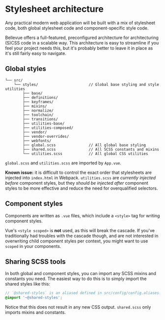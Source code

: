 
# Stylesheet architecture

Any practical modern web application will be built with a mix of stylesheet code, both global stylesheet code and component-specific style code.

Bellevue offers a full-featured, preconfigured architecture for architecturing (S)CSS code in a scalable way. This architecture is easy to streamline if you feel your project needs this, but it's probably better to leave it in place as it's still fairly easy to navigate.

## Global styles

```
└── src/
	└── styles/                       // Global base styling and style utilities
		├── base/
		├── definitions/
		├── keyframes/
		├── mixins/
		├── normalize/
		├── toolchain/
		├── transitions/
		├── utilities-base/
		├── utilities-composed/
		├── vendor/
		├── vendor-overrides/
		├── webfonts/
		├── global.scss               // All global base styling
		├── shared.scss               // All SCSS constants and mixins
		└── utilities.scss            // All global CSS utilities
```

`global.scss` and `utilities.scss` are imported by `App.vue`.

**Known issue:** it is difficult to control the exact order that stylesheets are injected into `index.html` in Webpack. `utilities.scss` are _currently injected before_ component styles, but they _should be injected after_ component styles to be more effective and reduce the need for overqualified selectors.

## Component styles

Components are written as `.vue` files, which include a `<style>` tag for writing component styles.

Vue's `<style scoped>` is **not** used, as this will break the cascade. If you've traditionally had troubles with the cascade though, and are not interested in overwriting child component styles per context, you might want to use `scoped` in your components.

## Sharing SCSS tools

In both global and component styles, you can import any SCSS mixins and constants you need. The easiest way to do this is to simply import the shared styles like this:

```scss
// `@shared-styles` is an aliased defined in src/config/config.aliases.js
@import '~@shared-styles';
```

Notice that this does not result in any new CSS output. `shared.scss` only imports mixins and constants.

